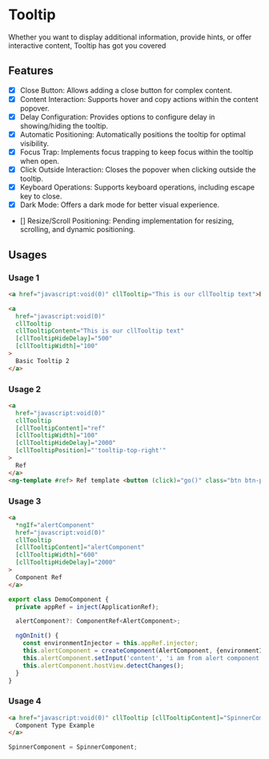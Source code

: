 # Tooltip

Whether you want to display additional information, provide hints, or offer interactive content, Tooltip has got you
covered

## Features

- [x] Close Button: Allows adding a close button for complex content.
- [x] Content Interaction: Supports hover and copy actions within the content popover.
- [x] Delay Configuration: Provides options to configure delay in showing/hiding the tooltip.
- [x] Automatic Positioning: Automatically positions the tooltip for optimal visibility.
- [x] Focus Trap: Implements focus trapping to keep focus within the tooltip when open.
- [x] Click Outside Interaction: Closes the popover when clicking outside the tooltip.
- [x] Keyboard Operations: Supports keyboard operations, including escape key to close.
- [x] Dark Mode: Offers a dark mode for better visual experience.
- [] Resize/Scroll Positioning: Pending implementation for resizing, scrolling, and dynamic positioning.

## Usages

### Usage 1

```html
<a href="javascript:void(0)" cllTooltip="This is our cllTooltip text">Basic Tooltip 1</a>

<a
  href="javascript:void(0)"
  cllTooltip
  cllTooltipContent="This is our cllTooltip text"
  [cllTooltipHideDelay]="500"
  [cllTooltipWidth]="100"
>
  Basic Tooltip 2
</a>
```

### Usage 2

```html
<a
  href="javascript:void(0)"
  cllTooltip
  [cllTooltipContent]="ref"
  [cllTooltipWidth]="100"
  [cllTooltipHideDelay]="2000"
  [cllTooltipPosition]="'tooltip-top-right'"
>
  Ref
</a>
<ng-template #ref> Ref template <button (click)="go()" class="btn btn-primary btn-sm">GO</button> </ng-template>
```

### Usage 3

```html
<a
  *ngIf="alertComponent"
  href="javascript:void(0)"
  cllTooltip
  [cllTooltipContent]="alertComponent"
  [cllTooltipWidth]="600"
  [cllTooltipHideDelay]="2000"
>
  Component Ref
</a>
```

```typescript
export class DemoComponent {
  private appRef = inject(ApplicationRef);

  alertComponent?: ComponentRef<AlertComponent>;

  ngOnInit() {
    const environmentInjector = this.appRef.injector;
    this.alertComponent = createComponent(AlertComponent, {environmentInjector});
    this.alertComponent.setInput('content', 'i am from alert component');
    this.alertComponent.hostView.detectChanges();
  }
}
```

### Usage 4

```html
<a href="javascript:void(0)" cllTooltip [cllTooltipContent]="SpinnerComponent" [cllTooltipHideDelay]="2000">
  Component Type Example
</a>
```

```ts
SpinnerComponent = SpinnerComponent;
```
